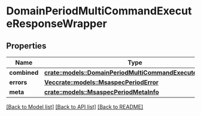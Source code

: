 # DomainPeriodMultiCommandExecuteResponseWrapper

## Properties

Name | Type | Description | Notes
------------ | ------------- | ------------- | -------------
**combined** | [**crate::models::DomainPeriodMultiCommandExecuteResponse**](domain.MultiCommandExecuteResponse.md) |  | 
**errors** | [**Vec<crate::models::MsaspecPeriodError>**](msaspec.Error.md) |  | 
**meta** | [**crate::models::MsaspecPeriodMetaInfo**](msaspec.MetaInfo.md) |  | 

[[Back to Model list]](../README.md#documentation-for-models) [[Back to API list]](../README.md#documentation-for-api-endpoints) [[Back to README]](../README.md)


